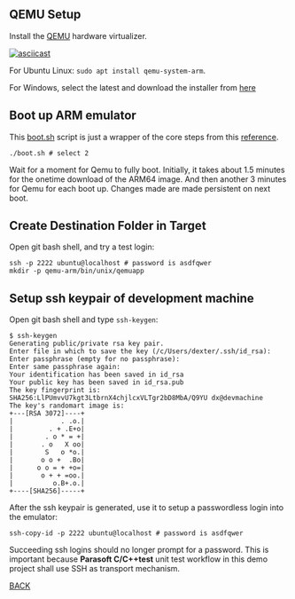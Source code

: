 ## QEMU Setup

Install the [QEMU](https://www.qemu.org/) hardware virtualizer.

[![asciicast](https://asciinema.org/a/FlmbZrEgB2sNjWbHGRdjY92Pt.svg)](https://asciinema.org/a/FlmbZrEgB2sNjWbHGRdjY92Pt)

For Ubuntu Linux: `sudo apt install qemu-system-arm`. 

For Windows, select the latest and download the installer from [here](https://qemu.weilnetz.de/w64/)
 
## Boot up ARM emulator

This [boot.sh](https://github.com/daparic/qemu-arm/blob/main/qemu/boot.sh) script is just a wrapper of the core steps from this [reference](https://gist.github.com/billti/d904fd6124bf6f10ba2c1e3736f0f0f7). 
```
./boot.sh # select 2
```
Wait for a moment for Qemu to fully boot. Initially, it takes about 1.5 minutes for the onetime download of the ARM64 image. And then another 3 minutes for Qemu for each boot up. Changes made are made persistent on next boot.

## Create Destination Folder in Target

Open git bash shell, and try a test login:

```
ssh -p 2222 ubuntu@localhost # password is asdfqwer
mkdir -p qemu-arm/bin/unix/qemuapp
```

## Setup ssh keypair of development machine

Open git bash shell and type `ssh-keygen`:

```
$ ssh-keygen
Generating public/private rsa key pair.
Enter file in which to save the key (/c/Users/dexter/.ssh/id_rsa): 
Enter passphrase (empty for no passphrase):
Enter same passphrase again:
Your identification has been saved in id_rsa
Your public key has been saved in id_rsa.pub
The key fingerprint is:
SHA256:LlPUmvvU7kgt3LtbrnX4chjlcxVLTgr2bD8MbA/Q9YU dx@devmachine
The key's randomart image is:
+---[RSA 3072]----+
|            . .o.|
|         . + .E+o|
|        . o * = +|
|       . o   X oo|
|        S   o *o.|
|       o o +  .Bo|
|      o o = + +o=|
|       o + + =oo.|
|          o.B+.o.|
+----[SHA256]-----+

```

After the ssh keypair is generated, use it to setup a passwordless login into the emulator:

```
ssh-copy-id -p 2222 ubuntu@localhost # password is asdfqwer
```

Succeeding ssh logins should no longer prompt for a password. This is important because **Parasoft C/C++test** unit test workflow in this demo project shall use SSH as transport mechanism. 

[BACK](https://github.com/daparic/qemu-arm/blob/main/README.md)
